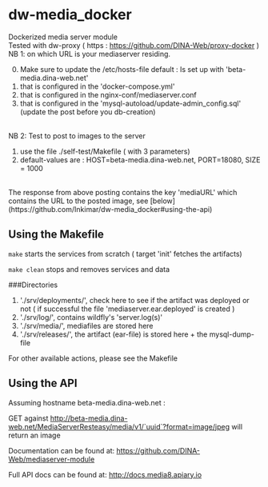 # dw-media_docker

Dockerized media server module <br>
Tested with dw-proxy ( https : https://github.com/DINA-Web/proxy-docker  ) <br>
NB 1: on which URL is your mediaserver residing.<br>

0. Make sure to update the /etc/hosts-file default : Is set up with 'beta-media.dina-web.net'
1. that is configured in the 'docker-compose.yml'
2. that is configured in the nginx-conf/mediaserver.conf
3. that is configured in the 'mysql-autoload/update-admin_config.sql' (update the post before you db-creation)

<br>
NB 2: Test to  post to images to the server

1. use the file ./self-test/Makefile ( with 3 parameters)
2. default-values are : HOST=beta-media.dina-web.net, PORT=18080, SIZE = 1000
<br>
The response from above posting contains the key 'mediaURL' which contains the URL to the posted image, see [below](https://github.com/Inkimar/dw-media_docker#using-the-api) <br>
 
## Using the Makefile

`make` starts the services from scratch ( target 'init' fetches the artifacts) <br>

`make clean` stops and removes services and data<br>

###Directories

1. './srv/deployments/', check here to see if the artifact was deployed or not ( if successful the file 'mediaserver.ear.deployed' is created )
2. './srv/log/', contains wildfly's 'server.log(s)'
3. './srv/media/', mediafiles are stored here
4. './srv/releases/', the artifact (ear-file) is stored here + the mysql-dump-file


For other available actions, please see the Makefile

## Using the API

Assuming hostname beta-media.dina-web.net :<br>

GET against http://beta-media.dina-web.net/MediaServerResteasy/media/v1/`uuid`?format=image/jpeg will return an image<br>

Documentation can be found at: <https://github.com/DINA-Web/mediaserver-module> <br>

Full API docs can be found at: <http://docs.media8.apiary.io><br>

